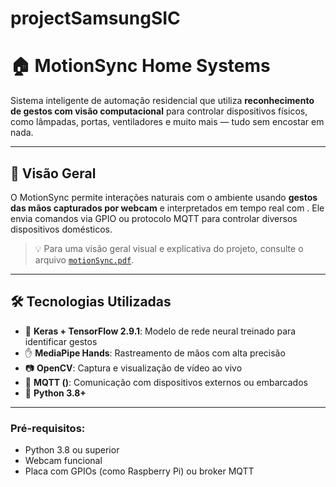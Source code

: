 # projectSamsungSIC
# 🏠 MotionSync Home Systems

Sistema inteligente de automação residencial que utiliza **reconhecimento de gestos com visão computacional** para controlar dispositivos físicos, como lâmpadas, portas, ventiladores e muito mais — tudo sem encostar em nada.

---

## 🎯 Visão Geral

O MotionSync permite interações naturais com o ambiente usando **gestos das mãos capturados por webcam** e interpretados em tempo real com . Ele envia comandos via GPIO ou protocolo MQTT para controlar diversos dispositivos domésticos.

> 💡 Para uma visão geral visual e explicativa do projeto, consulte o arquivo [`motionSync.pdf`](./motionSync.pdf).

---

## 🛠️ Tecnologias Utilizadas

- 🤖 **Keras + TensorFlow 2.9.1**: Modelo de rede neural treinado para identificar gestos
- ✋ **MediaPipe Hands**: Rastreamento de mãos com alta precisão
- 📷 **OpenCV**: Captura e visualização de vídeo ao vivo
- 📡 **MQTT ()**: Comunicação com dispositivos externos ou embarcados
- 🐍 **Python 3.8+**

---
### Pré-requisitos:
- Python 3.8 ou superior
- Webcam funcional
- Placa com GPIOs (como Raspberry Pi) ou broker MQTT 
